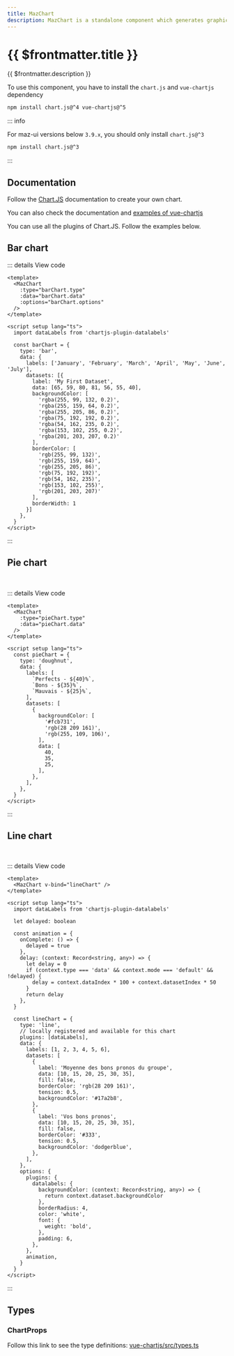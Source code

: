 ```yaml
---
title: MazChart
description: MazChart is a standalone component which generates graphics & charts with chart.js
---
```


# {{ $frontmatter.title }}

{{ $frontmatter.description }}

To use this component, you have to install the `chart.js` and `vue-chartjs` dependency

<div class="flex gap-4">
  <NpmBadge package="chart.js" dist-tag="4" />
  <NpmBadge package="vue-chartjs" dist-tag="5" />
</div>

```bash
npm install chart.js@^4 vue-chartjs@^5
```

::: info

For maz-ui versions below `3.9.x`, you should only install `chart.js@^3`

<NpmBadge package="chart.js" dist-tag="3" />

```bash
npm install chart.js@^3
```

:::

## Documentation

Follow the [Chart.JS](https://www.chartjs.org/docs/latest/) documentation to create your own chart.

You can also check the documentation and [examples of vue-chartjs](https://vue-chartjs.org/examples/)

You can use all the plugins of Chart.JS. Follow the examples below.

## Bar chart

<MazChart
  v-bind="{ ...barChart }"
/>

::: details View code

```vue
<template>
  <MazChart
    :type="barChart.type"
    :data="barChart.data"
    :options="barChart.options"
  />
</template>

<script setup lang="ts">
  import dataLabels from 'chartjs-plugin-datalabels'

  const barChart = {
    type: 'bar',
    data: {
      labels: ['January', 'February', 'March', 'April', 'May', 'June', 'July'],
      datasets: [{
        label: 'My First Dataset',
        data: [65, 59, 80, 81, 56, 55, 40],
        backgroundColor: [
          'rgba(255, 99, 132, 0.2)',
          'rgba(255, 159, 64, 0.2)',
          'rgba(255, 205, 86, 0.2)',
          'rgba(75, 192, 192, 0.2)',
          'rgba(54, 162, 235, 0.2)',
          'rgba(153, 102, 255, 0.2)',
          'rgba(201, 203, 207, 0.2)'
        ],
        borderColor: [
          'rgb(255, 99, 132)',
          'rgb(255, 159, 64)',
          'rgb(255, 205, 86)',
          'rgb(75, 192, 192)',
          'rgb(54, 162, 235)',
          'rgb(153, 102, 255)',
          'rgb(201, 203, 207)'
        ],
        borderWidth: 1
      }]
    },
  }
</script>
```

:::

## Pie chart

<br/>

<MazChart
  :type="pieChart.type"
  :data="pieChart.data"
  :options="pieChart.options"
/>

::: details View code

```vue
<template>
  <MazChart
    :type="pieChart.type"
    :data="pieChart.data"
  />
</template>

<script setup lang="ts">
  const pieChart = {
    type: 'doughnut',
    data: {
      labels: [
        `Perfects - ${40}%`,
        `Bons - ${35}%`,
        `Mauvais - ${25}%`,
      ],
      datasets: [
        {
          backgroundColor: [
            '#fcb731',
            'rgb(28 209 161)',
            'rgb(255, 109, 106)',
          ],
          data: [
            40,
            35,
            25,
          ],
        },
      ],
    },
  }
</script>
```

:::

## Line chart

<br/>

<MazChart v-bind="lineChart" />

::: details View code

```vue
<template>
  <MazChart v-bind="lineChart" />
</template>

<script setup lang="ts">
  import dataLabels from 'chartjs-plugin-datalabels'

  let delayed: boolean

  const animation = {
    onComplete: () => {
      delayed = true
    },
    delay: (context: Record<string, any>) => {
      let delay = 0
      if (context.type === 'data' && context.mode === 'default' && !delayed) {
        delay = context.dataIndex * 100 + context.datasetIndex * 50
      }
      return delay
    },
  }

  const lineChart = {
    type: 'line',
    // locally registered and available for this chart
    plugins: [dataLabels],
    data: {
      labels: [1, 2, 3, 4, 5, 6],
      datasets: [
        {
          label: 'Moyenne des bons pronos du groupe',
          data: [10, 15, 20, 25, 30, 35],
          fill: false,
          borderColor: 'rgb(28 209 161)',
          tension: 0.5,
          backgroundColor: '#17a2b8',
        },
        {
          label: 'Vos bons pronos',
          data: [10, 15, 20, 25, 30, 35],
          fill: false,
          borderColor: '#333',
          tension: 0.5,
          backgroundColor: 'dodgerblue',
        },
      ],
    },
    options: {
      plugins: {
        datalabels: {
          backgroundColor: (context: Record<string, any>) => {
            return context.dataset.backgroundColor
          },
          borderRadius: 4,
          color: 'white',
          font: {
            weight: 'bold',
          },
          padding: 6,
        },
      },
      animation,
    }
  }
</script>
```

:::

<script setup lang="ts">
  import dataLabels from 'chartjs-plugin-datalabels'

  let delayed: boolean

  const animation = {
    onComplete: () => {
      delayed = true
    },
    delay: (context: Record<string, any>) => {
      let delay = 0
      if (context.type === 'data' && context.mode === 'default' && !delayed) {
        delay = context.dataIndex *100 + context.datasetIndex* 50
      }
      return delay
    },
  }

  const pieChart = {
    type: 'doughnut',
    data: {
      labels: [
        `Perfects - ${40}%`,
        `Bons - ${35}%`,
        `Mauvais - ${25}%`,
      ],
      datasets: [
        {
          backgroundColor: [
            '#fcb731',
            'rgb(28 209 161)',
            'rgb(255, 109, 106)',
          ],
          data: [
            40,
            35,
            25,
          ],
        },
      ],
    },
  }

  const lineChart = {
    type: 'line',
    // locally registered and available for this chart
    plugins: [dataLabels],
    data: {
      labels: [1, 2, 3, 4, 5, 6],
      datasets: [
        {
          label: 'Moyenne des bons pronos du groupe',
          data: [10, 15, 20, 25, 30, 35],
          fill: false,
          borderColor: 'rgb(28 209 161)',
          tension: 0.5,
          backgroundColor: '#17a2b8',
        },
        {
          label: 'Vos bons pronos',
          data: [20, 15, 15, 30, 22, 40],
          fill: false,
          borderColor: '#333',
          tension: 0.5,
          backgroundColor: 'dodgerblue',
        },
      ],
    },
    options: {
      plugins: {
        datalabels: {
          backgroundColor: (context: Record<string, any>) => {
            return context.dataset.backgroundColor
          },
          borderRadius: 4,
          color: 'white',
          font: {
            weight: 'bold',
          },
          padding: 6,
        },
      },
      animation,
    }
  }

  const barChart = {
    type: 'bar',
    data: {
      labels: ['January', 'February', 'March', 'April', 'May', 'June', 'July'],
      datasets: [{
        label: 'My First Dataset',
        data: [65, 59, 80, 81, 56, 55, 40],
        backgroundColor: [
          'rgba(255, 99, 132, 0.2)',
          'rgba(255, 159, 64, 0.2)',
          'rgba(255, 205, 86, 0.2)',
          'rgba(75, 192, 192, 0.2)',
          'rgba(54, 162, 235, 0.2)',
          'rgba(153, 102, 255, 0.2)',
          'rgba(201, 203, 207, 0.2)'
        ],
        borderColor: [
          'rgb(255, 99, 132)',
          'rgb(255, 159, 64)',
          'rgb(255, 205, 86)',
          'rgb(75, 192, 192)',
          'rgb(54, 162, 235)',
          'rgb(153, 102, 255)',
          'rgb(201, 203, 207)'
        ],
        borderWidth: 1
      }]
    },
  }
</script>

<!--@include: ./../.vitepress/generated-docs/maz-chart.doc.md-->

## Types

### ChartProps

Follow this link to see the type definitions: [vue-chartjs/src/types.ts](https://github.com/apertureless/vue-chartjs/blob/main/src/types.ts#L12)
